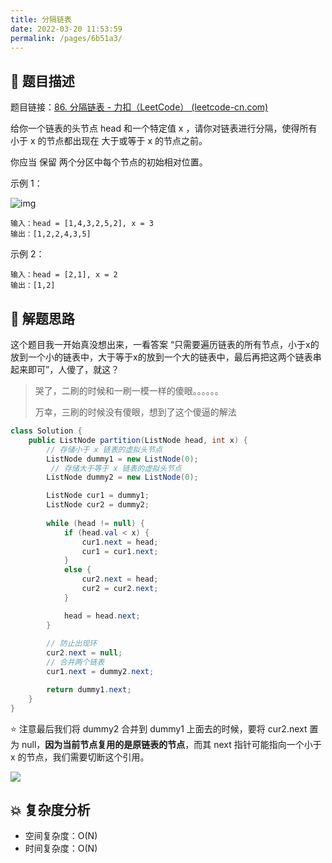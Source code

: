 ```yaml
---
title: 分隔链表
date: 2022-03-20 11:53:59
permalink: /pages/6b51a3/
---
```

## 📃 题目描述

题目链接：[86. 分隔链表 - 力扣（LeetCode） (leetcode-cn.com)](https://leetcode-cn.com/problems/partition-list/)

给你一个链表的头节点 head 和一个特定值 x ，请你对链表进行分隔，使得所有 小于 x 的节点都出现在 大于或等于 x 的节点之前。

你应当 保留 两个分区中每个节点的初始相对位置。

示例 1：

![img](https://assets.leetcode.com/uploads/2021/01/04/partition.jpg)

```
输入：head = [1,4,3,2,5,2], x = 3
输出：[1,2,2,4,3,5]
```

示例 2：

```
输入：head = [2,1], x = 2
输出：[1,2]
```

## 🔔 解题思路

这个题目我一开始真没想出来，一看答案 “只需要遍历链表的所有节点，小于x的放到一个小的链表中，大于等于x的放到一个大的链表中，最后再把这两个链表串起来即可”，人傻了，就这？

> 哭了，二刷的时候和一刷一模一样的傻眼。。。。。。
>
> 万幸，三刷的时候没有傻眼，想到了这个傻逼的解法

```java
class Solution {
    public ListNode partition(ListNode head, int x) {
        // 存储小于 x 链表的虚拟头节点
        ListNode dummy1 = new ListNode(0);
         // 存储大于等于 x 链表的虚拟头节点
        ListNode dummy2 = new ListNode(0);

        ListNode cur1 = dummy1;
        ListNode cur2 = dummy2;
        
        while (head != null) {
            if (head.val < x) {
                cur1.next = head;
                cur1 = cur1.next;
            }
            else {
                cur2.next = head;
                cur2 = cur2.next;
            }

            head = head.next;
        }
        
		// 防止出现环
        cur2.next = null;
        // 合并两个链表
        cur1.next = dummy2.next;

        return dummy1.next;
    }
}
```

⭐ 注意最后我们将 dummy2 合并到 dummy1 上面去的时候，要将 cur2.next 置为 null，**因为当前节点复用的是原链表的节点**，而其 next 指针可能指向一个小于 x 的节点，我们需要切断这个引用。

![](https://cs-wiki.oss-cn-shanghai.aliyuncs.com/img/20211021164735.png)

## 💥 复杂度分析

- 空间复杂度：O(N)
- 时间复杂度：O(N)

